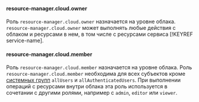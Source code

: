 #### resource-manager.cloud.owner

Роль `resource-manager.cloud.owner` назначается на уровне облака.
`resource-manager.cloud.owner` может выполнять любые действия с облаком и ресурсами в нем, в том числе с ресурсами сервиса [!KEYREF service-name].

#### resource-manager.cloud.member

Роль `resource-manager.cloud.member` назначается на уровне облака.
Роль `resource-manager.cloud.member` необходима для всех субъектов кроме [системных групп](../iam/concepts/users/users.md#system) `allUsers` и `allAuthenticatedUsers`. При выполнении операций с ресурсами внутри облака эта роль используется в сочетании с другими ролями, например с `admin`, `editor` или `viewer`.